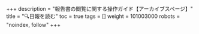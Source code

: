 +++
description = "報告書の閲覧に関する操作ガイド【アーカイブスページ】"
title = "🔍日報を読む"
toc = true
tags = []
weight = 101003000
robots = "noindex, follow"
+++

